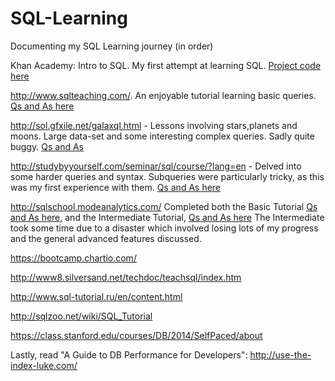 # SQL-Learning

Documenting my SQL Learning journey (in order)


Khan Academy: Intro to SQL. My first attempt at learning SQL. [Project code here](https://github.com/dennisswaine/SQL-Learning/blob/main/1KhanAcademy-IntroToSQL)

http://www.sqlteaching.com/. An enjoyable tutorial learning basic queries. [Qs and As here](https://github.com/dennisswaine/SQL-Learning/blob/main/2SQLTeaching.sql)

http://sol.gfxile.net/galaxql.html - Lessons involving stars,planets and moons. Large data-set and some interesting complex queries. Sadly quite buggy. [Qs and As](https://github.com/dennisswaine/SQL-Learning/blob/main/3GalaXQL_answers)

http://studybyyourself.com/seminar/sql/course/?lang=en - Delved into some harder queries and syntax. Subqueries were particularly tricky, as this was my first experience with them. [Qs and As here](https://github.com/dennisswaine/SQL-Learning/blob/main/4StudyByYourself.sql)

http://sqlschool.modeanalytics.com/ Completed both the Basic Tutorial [Qs and As here,](https://github.com/dennisswaine/SQL-Learning/blob/main/5aBasicMode.sql) and the Intermediate Tutorial, [Qs and As here](https://github.com/dennisswaine/SQL-Learning/blob/main/5bIntermediateMode.sql) The Intermediate took some time due to a disaster which involved losing lots of my progress and the general advanced features discussed.

https://bootcamp.chartio.com/

http://www8.silversand.net/techdoc/teachsql/index.htm

http://www.sql-tutorial.ru/en/content.html

http://sqlzoo.net/wiki/SQL_Tutorial

https://class.stanford.edu/courses/DB/2014/SelfPaced/about

Lastly, read "A Guide to DB Performance for Developers": http://use-the-index-luke.com/
